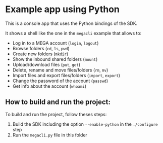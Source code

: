 # Example app using Python

This is a console app that uses the Python bindings of the SDK.

It shows a shell like the one in the `megacli` example that allows to:

- Log in to a MEGA account (`login`, `logout`) 
- Browse folders (`cd`, `ls`, `pwd`)
- Create new folders (`mkdir`)
- Show the inbound shared folders (`mount`)
- Upload/download files (`put`, `get`)
- Delete, rename and move files/folders (`rm`, `mv`)
- Import files and export files/folders (`import`, `export`)
- Change the password of the account (`passwd`)
- Get info about the account (`whoami`)

## How to build and run the project:

To build and run the project, follow theses steps:

1. Build the SDK including the option `--enable-python` in the `./configure` step
2. Run the `megacli.py` file in this folder

